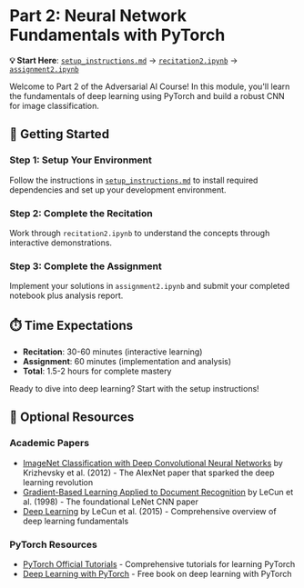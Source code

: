 # Part 2: Neural Network Fundamentals with PyTorch

**💡 Start Here**: [`setup_instructions.md`](setup_instructions.md) → [`recitation2.ipynb`](recitation2.ipynb) → [`assignment2.ipynb`](assignment2.ipynb)


Welcome to Part 2 of the Adversarial AI Course! In this module, you'll learn the fundamentals of deep learning using PyTorch and build a robust CNN for image classification.

## 🚀 Getting Started

### Step 1: Setup Your Environment
Follow the instructions in [`setup_instructions.md`](setup_instructions.md) to install required dependencies and set up your development environment.

### Step 2: Complete the Recitation
Work through `recitation2.ipynb` to understand the concepts through interactive demonstrations.

### Step 3: Complete the Assignment
Implement your solutions in `assignment2.ipynb` and submit your completed notebook plus analysis report.

## ⏱️ Time Expectations

- **Recitation**: 30-60 minutes (interactive learning)
- **Assignment**: 60 minutes (implementation and analysis)
- **Total**: 1.5-2 hours for complete mastery

Ready to dive into deep learning? Start with the setup instructions! 

## 📖 Optional Resources

### Academic Papers
- [ImageNet Classification with Deep Convolutional Neural Networks](https://papers.nips.cc/paper/2012/file/c399862d3b9d6b76c8436e924a68c45b-Paper.pdf) by Krizhevsky et al. (2012) - The AlexNet paper that sparked the deep learning revolution
- [Gradient-Based Learning Applied to Document Recognition](http://yann.lecun.com/exdb/publis/pdf/lecun-98.pdf) by LeCun et al. (1998) - The foundational LeNet CNN paper
- [Deep Learning](https://www.nature.com/articles/nature14539) by LeCun et al. (2015) - Comprehensive overview of deep learning fundamentals

### PyTorch Resources
- [PyTorch Official Tutorials](https://pytorch.org/tutorials/) - Comprehensive tutorials for learning PyTorch
- [Deep Learning with PyTorch](https://pytorch.org/assets/deep-learning/Deep-Learning-with-PyTorch.pdf) - Free book on deep learning with PyTorch
